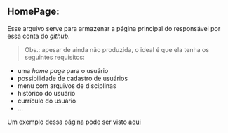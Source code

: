 ## HomePage:
Esse arquivo serve para armazenar a página principal do responsável por essa conta do _github_.

> Obs.: apesar de ainda não produzida, o ideal é que ela tenha os seguintes requisitos:
- uma _home page_ para o usuário
- possibilidade de cadastro de usuários 
- menu com arquivos de disciplinas 
- histórico do usuário
- currículo do usuário 
- ...

Um exemplo dessa página pode ser visto 
[aqui](https://www.flyvictor.com/blog/)

 
